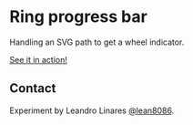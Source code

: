 # Ring progress bar
Handling an SVG path to get a wheel indicator.

[See it in action!](http://llinares.github.com/ring-progress-bar/)

## Contact
Experiment by Leandro Linares [@lean8086](http://twitter.com/lean8086).
